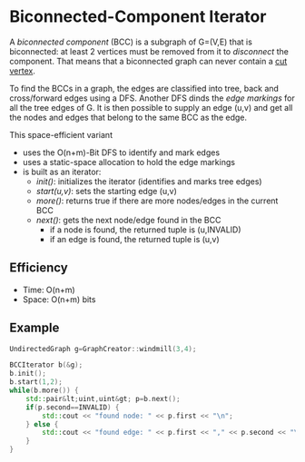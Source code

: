 Biconnected-Component Iterator
===
A *biconnected component* (BCC) is a subgraph of G=(V,E) that is biconnected: at least 2 vertices must be removed from it to *disconnect* the component. That means that a biconnected graph can never contain a [cut vertex](cut-vertex-iterator.md).

To find the BCCs in a graph, the edges are classified into tree, back and cross/forward edges using a DFS. Another DFS dinds the *edge markings* for all the tree edges of G. It is then possible to supply an edge (u,v) and get all the nodes and edges that belong to the same BCC as the edge.

This space-efficient variant
- uses the O(n+m)-Bit DFS to identify and mark edges
- uses a static-space allocation to hold the edge markings
- is built as an iterator:
    - *init()*: initializes the iterator (identifies and marks tree edges)
    - *start(u,v)*: sets the starting edge (u,v)
    - *more()*: returns true if there are more nodes/edges in the current BCC
    - *next()*: gets the next node/edge found in the BCC
        - if a node is found, the returned tuple is (u,INVALID)
        - if an edge is found, the returned tuple is (u,v)

## Efficiency
* Time: O(n+m)
* Space: O(n+m) bits

## Example
```cpp
UndirectedGraph g=GraphCreator::windmill(3,4);

BCCIterator b(&g);
b.init();
b.start(1,2);
while(b.more()) {
    std::pair&lt;uint,uint&gt; p=b.next();  
    if(p.second==INVALID) {
        std::cout << "found node: " << p.first << "\n";
    } else {
        std::cout << "found edge: " << p.first << "," << p.second << "\n";
    }
}
```